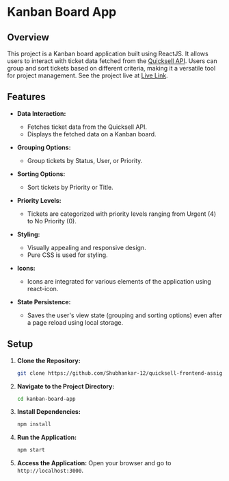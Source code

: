 # Kanban Board App

## Overview

This project is a Kanban board application built using ReactJS. It allows users to interact with ticket data fetched from the [Quicksell API](https://api.quicksell.co/v1/internal/frontend-assignment). Users can group and sort tickets based on different criteria, making it a versatile tool for project management. See the project live at [Live Link](https://quicksell-frontend-assign.vercel.app/).

## Features

- **Data Interaction:**

  - Fetches ticket data from the Quicksell API.
  - Displays the fetched data on a Kanban board.

- **Grouping Options:**

  - Group tickets by Status, User, or Priority.

- **Sorting Options:**

  - Sort tickets by Priority or Title.

- **Priority Levels:**

  - Tickets are categorized with priority levels ranging from Urgent (4) to No Priority (0).

- **Styling:**

  - Visually appealing and responsive design.
  - Pure CSS is used for styling.

- **Icons:**

  - Icons are integrated for various elements of the application using react-icon.

- **State Persistence:**
  - Saves the user's view state (grouping and sorting options) even after a page reload using local storage.

## Setup

1. **Clone the Repository:**

   ```bash
   git clone https://github.com/Shubhankar-12/quicksell-frontend-assignment
   ```

2. **Navigate to the Project Directory:**

   ```bash
   cd kanban-board-app
   ```

3. **Install Dependencies:**

   ```bash
   npm install
   ```

4. **Run the Application:**

   ```bash
   npm start
   ```

5. **Access the Application:**
   Open your browser and go to `http://localhost:3000`.
